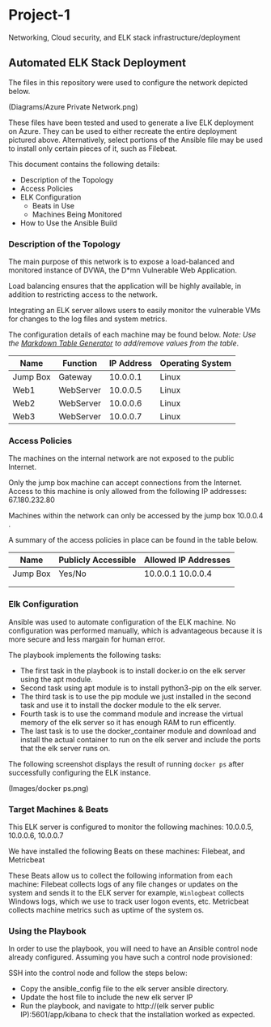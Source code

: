 # Project-1
Networking, Cloud security, and ELK stack infrastructure/deployment
## Automated ELK Stack Deployment

The files in this repository were used to configure the network depicted below.

(Diagrams/Azure Private Network.png)

These files have been tested and used to generate a live ELK deployment on Azure. They can be used to either recreate the entire deployment pictured above. Alternatively, select portions of the Ansible file may be used to install only certain pieces of it, such as Filebeat.

 

This document contains the following details:
- Description of the Topology
- Access Policies
- ELK Configuration
  - Beats in Use
  - Machines Being Monitored
- How to Use the Ansible Build


### Description of the Topology

The main purpose of this network is to expose a load-balanced and monitored instance of DVWA, the D*mn Vulnerable Web Application.

Load balancing ensures that the application will be highly available, in addition to restricting access to the network.


Integrating an ELK server allows users to easily monitor the vulnerable VMs for changes to the log files and system metrics.



The configuration details of each machine may be found below.
_Note: Use the [Markdown Table Generator](http://www.tablesgenerator.com/markdown_tables) to add/remove values from the table_.

| Name     | Function | IP Address | Operating System |
|----------|----------|------------|------------------|
| Jump Box | Gateway  | 10.0.0.1   | Linux            |
| Web1     | WebServer| 10.0.0.5   | Linux            |
| Web2     | WebServer| 10.0.0.6   | Linux            |
| Web3     | WebServer| 10.0.0.7   | Linux            |

### Access Policies

The machines on the internal network are not exposed to the public Internet. 

Only the jump box machine can accept connections from the Internet. Access to this machine is only allowed from the following IP addresses:
67.180.232.80

Machines within the network can only be accessed by the jump box 10.0.0.4 .


A summary of the access policies in place can be found in the table below.

| Name     | Publicly Accessible | Allowed IP Addresses |
|----------|---------------------|----------------------|
| Jump Box | Yes/No              | 10.0.0.1 10.0.0.4    |
|          |                     |                      |
|          |                     |                      |

### Elk Configuration

Ansible was used to automate configuration of the ELK machine. No configuration was performed manually, which is advantageous because it is more secure and less margain for human error.


The playbook implements the following tasks:
- The first task in the playbook is to install docker.io on the elk server using the apt module.
- Second task using apt module is to install python3-pip on the elk server.
- The third task is to use the pip module we just installed in the second task and use it to install the docker module to the elk server.
- Fourth task is to use the command module and increase the virtual memory of the elk server so it has enough RAM to run efficently.
- The last task is to use the docker_container module and download and install the actual container to run on the elk server and include the ports that the elk server runs on.

The following screenshot displays the result of running `docker ps` after successfully configuring the ELK instance.

(Images/docker ps.png)

### Target Machines & Beats
This ELK server is configured to monitor the following machines:
10.0.0.5, 10.0.0.6, 10.0.0.7

We have installed the following Beats on these machines:
Filebeat, and Metricbeat

These Beats allow us to collect the following information from each machine:
Filebeat collects logs of any file changes or updates on the system and sends it to the ELK server for example, `Winlogbeat` collects Windows logs, which we use to track user logon events, etc. Metricbeat collects machine metrics such as uptime of the system os.

### Using the Playbook
In order to use the playbook, you will need to have an Ansible control node already configured. Assuming you have such a control node provisioned: 

SSH into the control node and follow the steps below:
- Copy the ansible_config file to the elk server ansible directory.
- Update the host file to include the new elk server IP 
- Run the playbook, and navigate to http://(elk server public IP):5601/app/kibana to check that the installation worked as expected.
